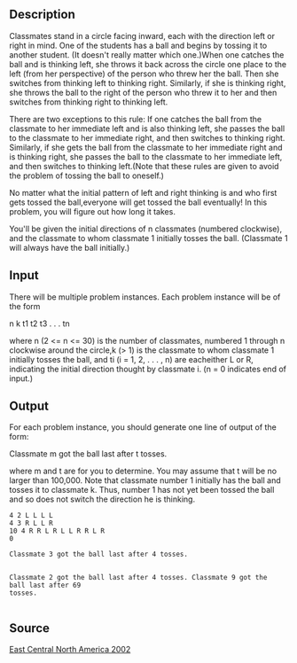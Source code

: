 <h2>Description</h2><p>Classmates stand in a circle facing inward, each with the direction left or right in mind. One of the students has a ball and begins by tossing it to another student. (It doesn't really matter which one.)When one catches the ball and is thinking left, she throws it back across the circle one place to the left (from her perspective) of the person who threw her the ball. Then she switches from thinking left to thinking right. Similarly, if she is thinking right, she throws the ball to the right of the person who threw it to her and then switches from thinking right to thinking left.
</p>
There are two exceptions to this rule: If one catches the ball from the classmate to her immediate left and is also thinking left, she passes the ball to the classmate to her immediate right, and then switches to thinking right. Similarly, if she gets the ball from the classmate to her immediate right and is thinking right, she passes the ball to the classmate to her immediate left, and then switches to thinking left.(Note that these rules are given to avoid the problem of tossing the ball to oneself.)

No matter what the initial pattern of left and right thinking is and who first gets tossed the ball,everyone will get tossed the ball eventually! In this problem, you will figure out how long it takes.

You'll be given the initial directions of n classmates (numbered clockwise), and the classmate to whom classmate 1 initially tosses the ball. (Classmate 1 will always have the ball initially.)
<h2>Input</h2><p>There will be multiple problem instances. Each problem instance will be of the form
</p>
n k t1 t2 t3 . . . tn

where n (2 &lt;= n &lt;= 30) is the number of classmates, numbered 1 through n clockwise around the circle,k (&gt; 1) is the classmate to whom classmate 1 initially tosses the ball, and ti (i = 1, 2, . . . , n) are eacheither L or R, indicating the initial direction thought by classmate i. (n = 0 indicates end of input.)
<h2>Output</h2><p>For each problem instance, you should generate one line of output of the form:
</p>
Classmate m got the ball last after t tosses.

where m and t are for you to determine. You may assume that t will be no larger than 100,000.
Note that classmate number 1 initially has the ball and tosses it to classmate k. Thus, number 1 has not yet been tossed the ball and so does not switch the direction he is thinking.
<pre><code class="language-input1">4 2 L L L L
4 3 R L L R
10 4 R R L R L L R R L R
0</code></pre><pre><code class="language-output1">Classmate 3 got the ball last after 4 tosses.
Classmate 2 got the ball last after 4 tosses.
Classmate 9 got the ball last after 69 tosses.</code></pre><h2>Source</h2><a href="searchproblem?field=source&amp;key=East+Central+North+America+2002">East Central North America 2002</a>